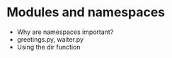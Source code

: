 # Modules and namespaces
* Why are namespaces important?
* greetings.py, waiter.py
* Using the dir function